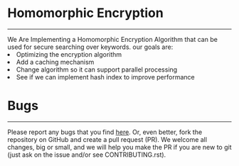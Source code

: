 <H1>Homomorphic Encryption</H1>
<hr>
We Are Implementing a Homomorphic Encryption Algorithm that can be used for secure searching over keywords.
our goals are:
<li>Optimizing the encryption algorithm</li>
<li>Add a caching mechanism</li>
<li>Change algorithm so it can support parallel processing</li>
<li>See if we can implement hash index to improve performance</li>

<H1>Bugs</H1>
<hr>
Please report any bugs that you find <a href="https://github.com/A-AR-R/ADB-Project/issues">here</a>. Or, even better, fork the repository on GitHub and create a pull request (PR). We welcome all changes, big or small, and we will help you make the PR if you are new to git (just ask on the issue and/or see CONTRIBUTING.rst).
